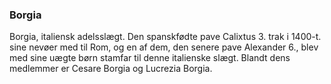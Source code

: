 ### Borgia


Borgia, italiensk adelsslægt. Den spanskfødte pave Calixtus 3. trak i 1400-t. sine nevøer med til Rom, og en af dem, den senere pave Alexander 6., blev med sine uægte børn stamfar til denne italienske slægt. Blandt dens medlemmer er Cesare Borgia og Lucrezia Borgia.